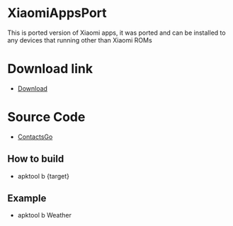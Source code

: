 
# XiaomiAppsPort
This is ported version of Xiaomi apps, it was ported and can be installed to any devices that running other than Xiaomi ROMs

# Download link
- [Download](https://www.pling.com/p/1933536/)

# Source Code
- [ContactsGo](https://github.com/AyraHikari/XiaomiAppsPort/tree/master/ContactsGo)

## How to build
- apktool b {target}

## Example
- apktool b Weather
